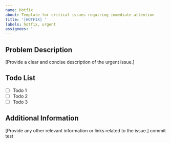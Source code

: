 ```yaml
---
name: Hotfix
about: Template for critical issues requiring immediate attention
title: '[HOTFIX] '
labels: hotfix, urgent
assignees: ''
---
```


## Problem Description

[Provide a clear and concise description of the urgent issue.]

## Todo List

-   [ ] Todo 1
-   [ ] Todo 2
-   [ ] Todo 3

## Additional Information

[Provide any other relevant information or links related to the issue.]
commit test
